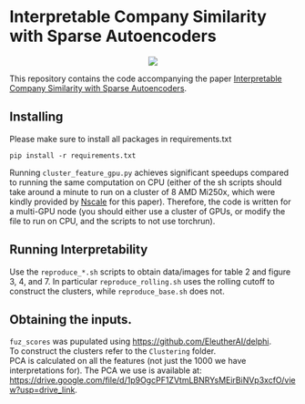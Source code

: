 # Interpretable Company Similarity with Sparse Autoencoders

<p align="center">
  <a href="https://arxiv.org/abs/2412.02605"><img src="https://img.shields.io/badge/arXiv-2309.12075-red.svg?style=for-the-badge"></a>
</p>

This repository contains the code accompanying the paper [Interpretable Company Similarity with Sparse Autoencoders](https://arxiv.org/abs/2412.02605).

## Installing

Please make sure to install all packages in requirements.txt
```
pip install -r requirements.txt
```

Running ``` cluster_feature_gpu.py ``` achieves significant speedups compared to running the same computation on CPU (either of the sh scripts should take around a minute to run on a cluster of 8 AMD Mi250x, which were kindly provided by [Nscale](https://www.nscale.com/) for this paper). Therefore, the code is written for a multi-GPU node (you should either use a cluster of GPUs, or modify the file to run on CPU, and the scripts to not use torchrun).


## Running Interpretability

Use the ``` reproduce_*.sh ``` scripts to obtain data/images for table 2 and figure 3, 4, and 7. In particular ``` reproduce_rolling.sh ``` uses the rolling cutoff to construct the clusters, while ``` reproduce_base.sh ``` does not.


## Obtaining the inputs.

``` fuz_scores ``` was pupulated using https://github.com/EleutherAI/delphi.    
To construct the clusters refer to the ``` Clustering ``` folder.   
PCA is calculated on all the features (not just the 1000 we have interpretations for). The PCA we use is available at: https://drive.google.com/file/d/1p9OgcPF1ZVtmLBNRYsMEirBiNVp3xcfO/view?usp=drive_link.